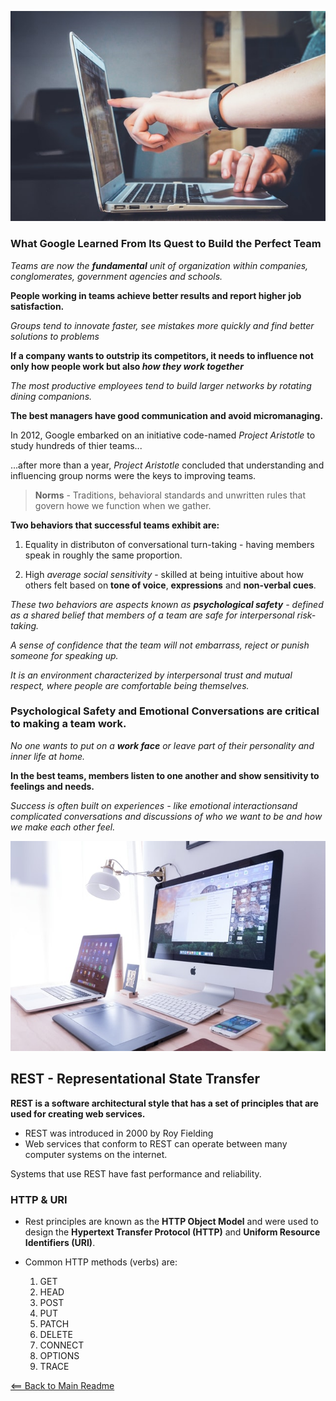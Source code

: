 ![Alt Text](img/collaboration.jpg)


### What Google Learned From Its Quest to Build the Perfect Team

*Teams are now the **fundamental** unit of organization within companies, conglomerates, government agencies and schools.*

**People working in teams achieve better results and report higher job satisfaction.**

*Groups tend to innovate faster, see mistakes more quickly and find better solutions to problems*

**If a company wants to outstrip its competitors, it needs to influence not only how people work but also *how they work together***

*The most productive employees tend to build larger networks by rotating dining companions.*

**The best managers have good communication and avoid micromanaging.**

 In 2012, Google embarked on an initiative code-named *Project Aristotle* to study hundreds of thier teams...

 ...after more than a year, *Project Aristotle* concluded that understanding and influencing group norms were the keys to improving teams.

 > **Norms** - Traditions, behavioral standards and unwritten rules that govern howe we function when we gather.

 **Two behaviors that successful teams exhibit are:**

1. Equality in distributon of conversational turn-taking - having members speak in roughly the same proportion.

1. High *average social sensitivity* - skilled at being intuitive about how others felt based on **tone of voice**, **expressions** and **non-verbal cues**.

*These two behaviors are aspects known as **psychological safety** - defined as a shared belief that members of a team are safe for interpersonal risk-taking.*

*A sense of confidence that the team will not embarrass, reject or punish someone for speaking up.*

*It is an environment characterized by interpersonal trust and mutual respect, where people are comfortable being themselves.*

### Psychological Safety and Emotional Conversations are critical to making a team work.

*No one wants to put on a **work face** or leave part of their personality and inner life at home.*

**In the best teams, members listen to one another and show sensitivity to feelings and needs.**

*Success is often built on experiences - like emotional interactionsand complicated conversations and discussions of who we want to be and how we make each other feel.*


![Alt Text](img/screens.jpg)


## REST - Representational State Transfer

**REST is a software architectural style that has a set of principles that are used for creating web services.**
  - REST was introduced in 2000 by Roy Fielding
  - Web services that conform to REST can operate between many computer systems on the internet.

Systems that use REST have fast performance and reliability.

### HTTP & URI

- Rest principles are known as the **HTTP Object Model** and were used to design the **Hypertext Transfer Protocol (HTTP)** and **Uniform Resource Identifiers (URI)**.

- Common HTTP methods (verbs) are:
  1. GET 
  1. HEAD
  1. POST
  1. PUT
  1. PATCH
  1. DELETE
  1. CONNECT
  1. OPTIONS
  1. TRACE







[<== Back to Main Readme](README.md)